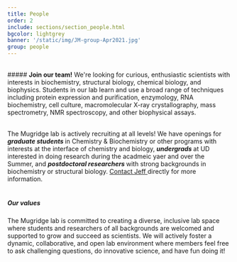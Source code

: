 ```yaml
---
title: People
order: 2
include: sections/section_people.html
bgcolor: lightgrey 
banner: '/static/img/JM-group-Apr2021.jpg'
group: people
---
```


<br>
##### <strong>Join our team!</strong>
We're looking for curious, enthusiastic scientists with interests in biochemistry, structural biology, chemical biology, and biophysics. Students in our lab learn and use a broad range of techniques including protein expression and purification, enzymology, RNA biochemistry, cell culture, macromolecular X-ray crystallography, mass spectrometry, NMR spectroscopy, and other biophysical assays.
<br><br>

The Mugridge lab is actively recruiting at all levels! We have openings for <strong><i> graduate students </i></strong> in Chemistry & Biochemistry or other programs with interests at the interface of chemistry and biology, <strong><i> undergrads </i></strong> at UD interested in doing research during the acadmeic yaer and over the Summer, and <strong><i> postdoctoral researchers </i></strong> with strong backgrounds in biochemistry or structural biology. <a href="mailto: mugridge@udel.edu">Contact Jeff </a> directly for more information.
<br><br>

##### <strong> Our values</strong>
The Mugridge lab is committed to creating a diverse, inclusive lab space where students and researchers of all backgrounds are welcomed and supported to grow and succeed as scientists. We will actively foster a dynamic, collaborative, and open lab environment where members feel free to ask challenging questions, do innovative science, and have fun doing it!
<br><br><br>
